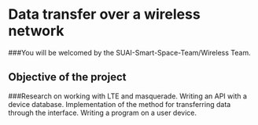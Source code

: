 # Data transfer over a wireless network

###You will be welcomed by the SUAI-Smart-Space-Team/Wireless Team. 

## Objective of the project

###Research on working with LTE and masquerade. Writing an API with a device database. Implementation of the method for transferring data through the interface. Writing a program on a user device.
